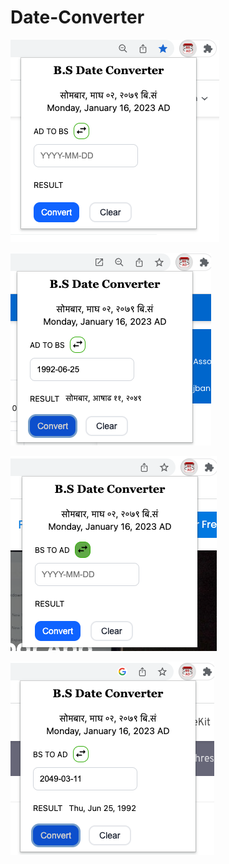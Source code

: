 # Date-Converter

![Screen shot -1 ](screenshots/sample-1.png?raw=true "Sample 1")

![Screen shot -2 ](screenshots/sample-2.png?raw=true "Sample 2")

![Screen shot -3 ](screenshots/sample-3.png?raw=true "Sample 3")

![Screen shot -4 ](screenshots/sample-4.png?raw=true "Sample 4")
